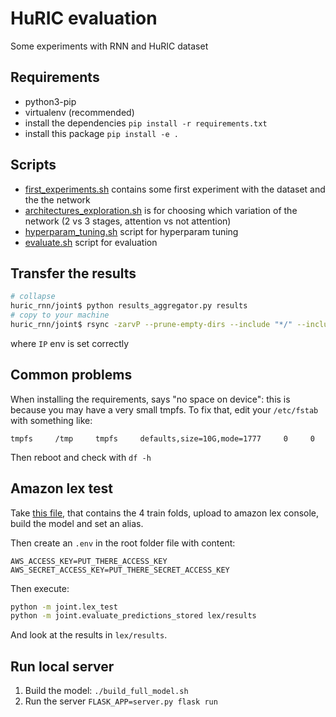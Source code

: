 # HuRIC evaluation

Some experiments with RNN and HuRIC dataset

## Requirements

- python3-pip
- virtualenv (recommended)
- install the dependencies `pip install -r requirements.txt`
- install this package `pip install -e .`

## Scripts

- [first_experiments.sh](first_experiment.sh) contains some first experiment with the dataset and the the network
- [architectures_exploration.sh](architectures_exploration.sh) is for choosing which variation of the network (2 vs 3 stages, attention vs not attention)
- [hyperparam_tuning.sh](hyperparam_tuning.sh) script for hyperparam tuning
- [evaluate.sh](evaluate.sh) script for evaluation

## Transfer the results

```bash
# collapse
huric_rnn/joint$ python results_aggregator.py results
# copy to your machine
huric_rnn/joint$ rsync -zarvP --prune-empty-dirs --include "*/" --include "*.png" --include "aggregated.json" --include "history_full.json" --exclude "*" martino.mensio@$IP:/home/martino.mensio/huric_rnn/joint/results results/google_cloud
```
where `IP` env is set correctly

## Common problems

When installing the requirements, says "no space on device": this is because you may have a very small tmpfs. To fix that, edit your `/etc/fstab` with something like:

```
tmpfs     /tmp     tmpfs     defaults,size=10G,mode=1777     0     0
```

Then reboot and check with `df -h`

## Amazon lex test

Take [this file](data/huric_eb/modern/amazon/lexTrainBot.json.zip), that contains the 4 train folds, upload to amazon lex console, build the model and set an alias.

Then create an `.env` in the root folder file with content:
```
AWS_ACCESS_KEY=PUT_THERE_ACCESS_KEY
AWS_SECRET_ACCESS_KEY=PUT_THERE_SECRET_ACCESS_KEY
```

Then execute:

```bash
python -m joint.lex_test
python -m joint.evaluate_predictions_stored lex/results
```

And look at the results in `lex/results`.

## Run local server

1. Build the model: `./build_full_model.sh`
2. Run the server `FLASK_APP=server.py flask run`
